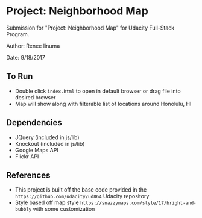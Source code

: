 # Project: Neighborhood Map

Submission for "Project: Neighborhood Map" for Udacity Full-Stack Program.

Author: Renee Iinuma

Date: 9/18/2017

## To Run

- Double click `index.html` to open in default browser or drag file into desired browser
- Map will show along with filterable list of locations around Honolulu, HI

## Dependencies 

- JQuery (included in js/lib)
- Knockout (included in js/lib)
- Google Maps API
- Flickr API

## References
- This project is built off the base code provided in the `https://github.com/udacity/ud864` Udacity repository
- Style based off map style `https://snazzymaps.com/style/17/bright-and-bubbly` with some customization